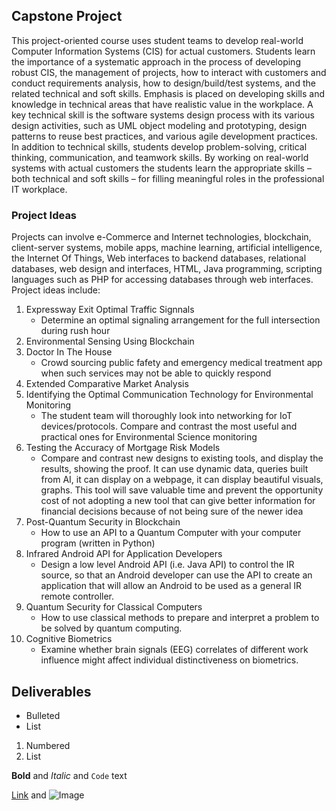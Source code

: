 ## Capstone Project

This project-oriented course uses student teams to develop real-world Computer Information Systems (CIS) for actual customers. Students learn the importance of a systematic approach in the process of developing robust CIS, the management of projects, how to interact with customers and conduct requirements analysis, how to design/build/test systems, and the related technical and soft skills. Emphasis is placed on developing skills and knowledge in technical areas that have realistic value in the workplace. A key technical skill is the software systems design process with its various design activities, such as UML object modeling and prototyping, design patterns to reuse best practices, and various agile development practices. In addition to technical skills, students develop problem-solving, critical thinking, communication, and teamwork skills. By working on real-world systems with actual customers the students learn the appropriate skills – both technical and soft skills – for filling meaningful roles in the professional IT workplace.



### Project Ideas

Projects can involve e-Commerce and Internet technologies, blockchain, client-server systems, mobile apps, machine learning, artificial intelligence, the Internet Of Things, Web interfaces to backend databases, relational databases, web design and interfaces, HTML, Java programming, scripting languages such as PHP for accessing databases through web interfaces. Project ideas include:
  1. Expressway Exit Optimal Traffic Signnals
       - Determine an optimal signaling arrangement for the full intersection during rush hour
  2. Environmental Sensing Using Blockchain
  3. Doctor In The House
       - Crowd sourcing public fafety and emergency medical treatment app when such services may not
         be able to quickly respond
  4. Extended Comparative Market Analysis
  5. Identifying the Optimal Communication Technology for Environmental Monitoring
       - The student team will thoroughly look into networking for IoT devices/protocols. Compare and contrast the most useful          and practical ones for Environmental Science monitoring
  6. Testing the Accuracy of Mortgage Risk Models
       - Compare and contrast new designs to existing tools, and display the results, showing the proof. It can use                    dynamic data, queries built from AI, it can display on a webpage, it can display beautiful visuals, graphs. This tool          will save valuable time and prevent the opportunity cost of not adopting a new tool that can give better information          for financial decisions because of not being sure of the newer idea
  7. Post-Quantum Security in Blockchain
       - How to use an API to a Quantum Computer with your computer program (written in Python)
  8. Infrared Android API for Application Developers
       - Design a low level Android API (i.e. Java API) to control the IR source, so that an Android developer can use the API          to create an application that will allow an Android to be used as a general IR remote controller.
  9. Quantum Security for Classical Computers
       - How to use classical methods to prepare and interpret a problem to be solved by quantum computing.
  10. Cognitive Biometrics
       - Examine whether brain signals (EEG) correlates of different work influence might affect individual distinctiveness on          biometrics.

## Deliverables


- Bulleted
- List

1. Numbered
2. List

**Bold** and _Italic_ and `Code` text

[Link](url) and ![Image](src)
```


